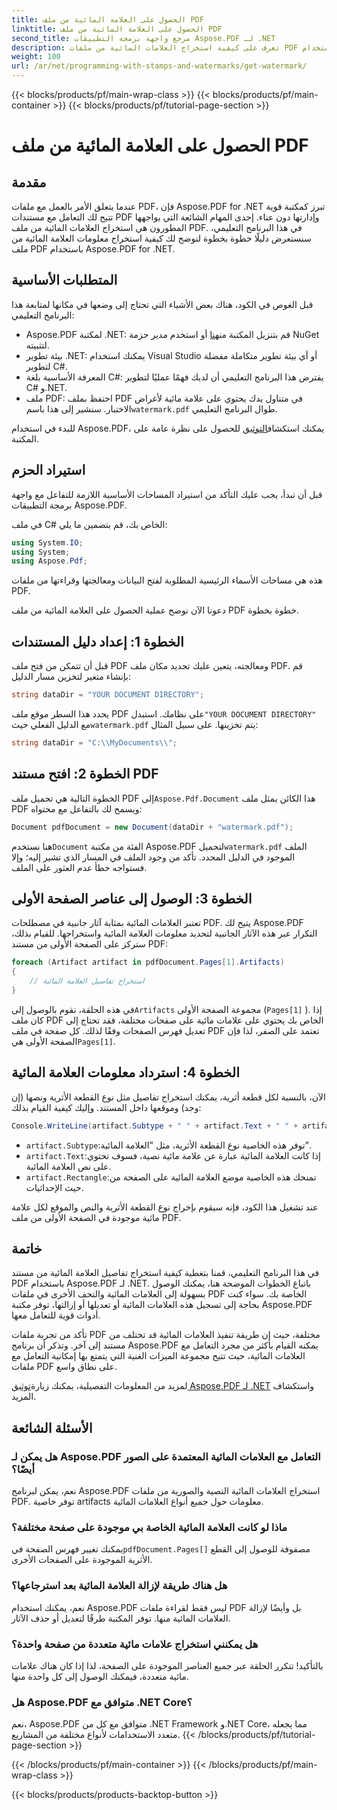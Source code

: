 ```yaml
---
title: الحصول على العلامة المائية من ملف PDF
linktitle: الحصول على العلامة المائية من ملف PDF
second_title: مرجع واجهة برمجة التطبيقات Aspose.PDF لـ .NET
description: تعرف على كيفية استخراج العلامات المائية من ملفات PDF باستخدام Aspose.PDF for .NET من خلال دليل خطوة بخطوة. برنامج تعليمي مفصل لاستخراج العلامة المائية.
weight: 100
url: /ar/net/programming-with-stamps-and-watermarks/get-watermark/
---
```


{{< blocks/products/pf/main-wrap-class >}}
{{< blocks/products/pf/main-container >}}
{{< blocks/products/pf/tutorial-page-section >}}

# الحصول على العلامة المائية من ملف PDF

## مقدمة

عندما يتعلق الأمر بالعمل مع ملفات PDF، فإن Aspose.PDF for .NET تبرز كمكتبة قوية تتيح لك التعامل مع مستندات PDF وإدارتها دون عناء. إحدى المهام الشائعة التي يواجهها المطورون هي استخراج العلامات المائية من ملف PDF. في هذا البرنامج التعليمي، سنستعرض دليلًا خطوة بخطوة لنوضح لك كيفية استخراج معلومات العلامة المائية من ملف PDF باستخدام Aspose.PDF for .NET.

## المتطلبات الأساسية

قبل الغوص في الكود، هناك بعض الأشياء التي تحتاج إلى وضعها في مكانها لمتابعة هذا البرنامج التعليمي:

-  Aspose.PDF لمكتبة .NET: قم بتنزيل المكتبة من[هنا](https://releases.aspose.com/pdf/net/) أو استخدم مدير حزمة NuGet لتثبيته.
- بيئة تطوير .NET: يمكنك استخدام Visual Studio أو أي بيئة تطوير متكاملة مفضلة لتطوير C#.
- المعرفة الأساسية بلغة C#: يفترض هذا البرنامج التعليمي أن لديك فهمًا عمليًا لتطوير C# و.NET.
-  ملف PDF: احتفظ بملف PDF في متناول يدك يحتوي على علامة مائية لأغراض الاختبار. سنشير إلى هذا باسم`watermark.pdf` طوال البرنامج التعليمي.

 للبدء في استخدام Aspose.PDF، يمكنك استكشاف[التوثيق](https://reference.aspose.com/pdf/net/) للحصول على نظرة عامة على المكتبة.

## استيراد الحزم

قبل أن تبدأ، يجب عليك التأكد من استيراد المساحات الأساسية اللازمة للتفاعل مع واجهة برمجة التطبيقات Aspose.PDF. 

في ملف C# الخاص بك، قم بتضمين ما يلي:

```csharp
using System.IO;
using System;
using Aspose.Pdf;
```

هذه هي مساحات الأسماء الرئيسية المطلوبة لفتح البيانات ومعالجتها وقراءتها من ملفات PDF.

دعونا الآن نوضح عملية الحصول على العلامة المائية من ملف PDF خطوة بخطوة.

## الخطوة 1: إعداد دليل المستندات

قبل أن تتمكن من فتح ملف PDF ومعالجته، يتعين عليك تحديد مكان ملف PDF. قم بإنشاء متغير لتخزين مسار الدليل:

```csharp
string dataDir = "YOUR DOCUMENT DIRECTORY";
```

 يحدد هذا السطر موقع ملف PDF على نظامك. استبدل`"YOUR DOCUMENT DIRECTORY"` مع الدليل الفعلي حيث`watermark.pdf` يتم تخزينها. على سبيل المثال:

```csharp
string dataDir = "C:\\MyDocuments\\";
```

## الخطوة 2: افتح مستند PDF

 الخطوة التالية هي تحميل ملف PDF إلى`Aspose.Pdf.Document` هذا الكائن يمثل ملف PDF ويسمح لك بالتفاعل مع محتواه:

```csharp
Document pdfDocument = new Document(dataDir + "watermark.pdf");
```

 هنا نستخدم`Document` الفئة من مكتبة Aspose.PDF لتحميل`watermark.pdf` الملف الموجود في الدليل المحدد. تأكد من وجود الملف في المسار الذي تشير إليه؛ وإلا فستواجه خطأ عدم العثور على الملف.

## الخطوة 3: الوصول إلى عناصر الصفحة الأولى

تعتبر العلامات المائية بمثابة آثار جانبية في مصطلحات PDF. يتيح لك Aspose.PDF التكرار عبر هذه الآثار الجانبية لتحديد معلومات العلامة المائية واستخراجها. للقيام بذلك، ستركز على الصفحة الأولى من مستند PDF:

```csharp
foreach (Artifact artifact in pdfDocument.Pages[1].Artifacts)
{
    // استخراج تفاصيل العلامة المائية
}
```

 في هذه الحلقة، نقوم بالوصول إلى`Artifacts` مجموعة الصفحة الأولى (`Pages[1]` ). إذا كان ملف PDF الخاص بك يحتوي على علامات مائية على صفحات مختلفة، فقد تحتاج إلى تعديل فهرس الصفحات وفقًا لذلك. كل صفحة في ملف PDF تعتمد على الصفر، لذا فإن الصفحة الأولى هي`Pages[1]`.

## الخطوة 4: استرداد معلومات العلامة المائية

الآن، بالنسبة لكل قطعة أثرية، يمكنك استخراج تفاصيل مثل نوع القطعة الأثرية ونصها (إن وجد) وموقعها داخل المستند. وإليك كيفية القيام بذلك:

```csharp
Console.WriteLine(artifact.Subtype + " " + artifact.Text + " " + artifact.Rectangle);
```

- `artifact.Subtype`:توفر هذه الخاصية نوع القطعة الأثرية، مثل "العلامة المائية".
- `artifact.Text`:إذا كانت العلامة المائية عبارة عن علامة مائية نصية، فسوف تحتوي على نص العلامة المائية.
- `artifact.Rectangle`:تمنحك هذه الخاصية موضع العلامة المائية على الصفحة من حيث الإحداثيات.

عند تشغيل هذا الكود، فإنه سيقوم بإخراج نوع القطعة الأثرية والنص والموقع لكل علامة مائية موجودة في الصفحة الأولى من ملف PDF.

## خاتمة

في هذا البرنامج التعليمي، قمنا بتغطية كيفية استخراج تفاصيل العلامة المائية من مستند PDF باستخدام Aspose.PDF لـ .NET. باتباع الخطوات الموضحة هنا، يمكنك الوصول بسهولة إلى العلامات المائية والتحف الأخرى في ملفات PDF الخاصة بك. سواء كنت بحاجة إلى تسجيل هذه العلامات المائية أو تعديلها أو إزالتها، توفر مكتبة Aspose.PDF أدوات قوية للتعامل معها.

تأكد من تجربة ملفات PDF مختلفة، حيث إن طريقة تنفيذ العلامات المائية قد تختلف من مستند إلى آخر. وتذكر أن برنامج Aspose.PDF يمكنه القيام بأكثر من مجرد التعامل مع العلامات المائية، حيث تتيح مجموعة الميزات الغنية التي يتمتع بها إمكانية التعامل مع ملفات PDF على نطاق واسع.

 لمزيد من المعلومات التفصيلية، يمكنك زيارة[توثيق Aspose.PDF لـ .NET](https://reference.aspose.com/pdf/net/) واستكشاف المزيد.

## الأسئلة الشائعة

### هل يمكن لـ Aspose.PDF التعامل مع العلامات المائية المعتمدة على الصور أيضًا؟
نعم، يمكن لبرنامج Aspose.PDF استخراج العلامات المائية النصية والصورية من ملفات PDF. توفر خاصية artifacts معلومات حول جميع أنواع العلامات المائية.

### ماذا لو كانت العلامة المائية الخاصة بي موجودة على صفحة مختلفة؟
 يمكنك تغيير فهرس الصفحة في`pdfDocument.Pages[]` مصفوفة للوصول إلى القطع الأثرية الموجودة على الصفحات الأخرى.

### هل هناك طريقة لإزالة العلامة المائية بعد استرجاعها؟
نعم، يمكنك استخدام Aspose.PDF ليس فقط لقراءة ملفات PDF بل وأيضًا لإزالة العلامات المائية منها. توفر المكتبة طرقًا لتعديل أو حذف الآثار.

### هل يمكنني استخراج علامات مائية متعددة من صفحة واحدة؟
بالتأكيد! تتكرر الحلقة عبر جميع العناصر الموجودة على الصفحة، لذا إذا كان هناك علامات مائية متعددة، فيمكنك الوصول إلى كل واحدة منها.

### هل Aspose.PDF متوافق مع .NET Core؟
نعم، Aspose.PDF متوافق مع كل من .NET Framework و.NET Core، مما يجعله متعدد الاستخدامات لأنواع مختلفة من المشاريع.
{{< /blocks/products/pf/tutorial-page-section >}}

{{< /blocks/products/pf/main-container >}}
{{< /blocks/products/pf/main-wrap-class >}}

{{< blocks/products/products-backtop-button >}}
